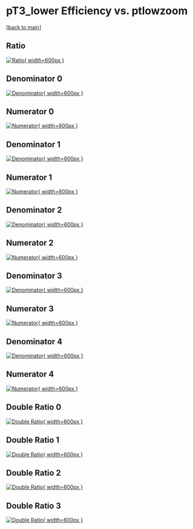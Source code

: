 # pT3_lower Efficiency vs. ptlowzoom

[[back to main](./)]



## Ratio

[![Ratio](../mtv/var/pT3_lower_xtr_13_1_eff_ptlowzoom.png){ width=600px }](../mtv/var/pT3_lower_xtr_13_1_eff_ptlowzoom.pdf)

## Denominator 0

[![Denominator](../mtv/den/pT3_lower_xtr_13_1_eff_ptlowzoom_den0.png){ width=600px }](../mtv/den/pT3_lower_xtr_13_1_eff_ptlowzoom_den0.pdf)

## Numerator 0

[![Numerator](../mtv/num/pT3_lower_xtr_13_1_eff_ptlowzoom_num0.png){ width=600px }](../mtv/num/pT3_lower_xtr_13_1_eff_ptlowzoom_num0.pdf)

## Denominator 1

[![Denominator](../mtv/den/pT3_lower_xtr_13_1_eff_ptlowzoom_den1.png){ width=600px }](../mtv/den/pT3_lower_xtr_13_1_eff_ptlowzoom_den1.pdf)

## Numerator 1

[![Numerator](../mtv/num/pT3_lower_xtr_13_1_eff_ptlowzoom_num1.png){ width=600px }](../mtv/num/pT3_lower_xtr_13_1_eff_ptlowzoom_num1.pdf)

## Denominator 2

[![Denominator](../mtv/den/pT3_lower_xtr_13_1_eff_ptlowzoom_den2.png){ width=600px }](../mtv/den/pT3_lower_xtr_13_1_eff_ptlowzoom_den2.pdf)

## Numerator 2

[![Numerator](../mtv/num/pT3_lower_xtr_13_1_eff_ptlowzoom_num2.png){ width=600px }](../mtv/num/pT3_lower_xtr_13_1_eff_ptlowzoom_num2.pdf)

## Denominator 3

[![Denominator](../mtv/den/pT3_lower_xtr_13_1_eff_ptlowzoom_den3.png){ width=600px }](../mtv/den/pT3_lower_xtr_13_1_eff_ptlowzoom_den3.pdf)

## Numerator 3

[![Numerator](../mtv/num/pT3_lower_xtr_13_1_eff_ptlowzoom_num3.png){ width=600px }](../mtv/num/pT3_lower_xtr_13_1_eff_ptlowzoom_num3.pdf)

## Denominator 4

[![Denominator](../mtv/den/pT3_lower_xtr_13_1_eff_ptlowzoom_den4.png){ width=600px }](../mtv/den/pT3_lower_xtr_13_1_eff_ptlowzoom_den4.pdf)

## Numerator 4

[![Numerator](../mtv/num/pT3_lower_xtr_13_1_eff_ptlowzoom_num4.png){ width=600px }](../mtv/num/pT3_lower_xtr_13_1_eff_ptlowzoom_num4.pdf)

## Double Ratio 0

[![Double Ratio](../mtv/ratio/pT3_lower_xtr_13_1_eff_ptlowzoom_ratio0.png){ width=600px }](../mtv/ratio/pT3_lower_xtr_13_1_eff_ptlowzoom_ratio0.pdf)

## Double Ratio 1

[![Double Ratio](../mtv/ratio/pT3_lower_xtr_13_1_eff_ptlowzoom_ratio1.png){ width=600px }](../mtv/ratio/pT3_lower_xtr_13_1_eff_ptlowzoom_ratio1.pdf)

## Double Ratio 2

[![Double Ratio](../mtv/ratio/pT3_lower_xtr_13_1_eff_ptlowzoom_ratio2.png){ width=600px }](../mtv/ratio/pT3_lower_xtr_13_1_eff_ptlowzoom_ratio2.pdf)

## Double Ratio 3

[![Double Ratio](../mtv/ratio/pT3_lower_xtr_13_1_eff_ptlowzoom_ratio3.png){ width=600px }](../mtv/ratio/pT3_lower_xtr_13_1_eff_ptlowzoom_ratio3.pdf)

